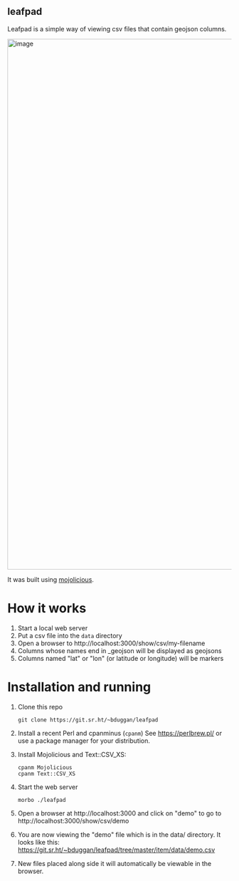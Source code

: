 ## leafpad

Leafpad is a simple way of viewing csv files that contain geojson columns.

<img width="1192" alt="image" src="https://user-images.githubusercontent.com/58956/230172170-6b18dbad-3505-4d82-9e12-df7f4a670a0a.png">

It was built using [mojolicious](https://mojolicious.org/).

# How it works

1. Start a local web server
1. Put a csv file into the `data` directory
2. Open a browser to http://localhost:3000/show/csv/my-filename
3. Columns whose names end in _geojson will be displayed as geojsons
4. Columns named "lat" or "lon" (or latitude or longitude) will be markers

# Installation and running

1. Clone this repo
    ```
    git clone https://git.sr.ht/~bduggan/leafpad
    ```

2. Install a recent Perl and cpanminus (`cpanm`)
   See https://perlbrew.pl/ or use a package manager for your distribution.

3. Install Mojolicious and Text::CSV_XS:
     ```
     cpanm Mojolicious
     cpanm Text::CSV_XS
     ```

4. Start the web server
     ```
     morbo ./leafpad
     ```

4. Open a browser at http://localhost:3000 and click on "demo" to go to http://localhost:3000/show/csv/demo

5. You are now viewing the "demo" file which is in the data/ directory.  It looks like this: https://git.sr.ht/~bduggan/leafpad/tree/master/item/data/demo.csv

6. New files placed along side it will automatically be viewable in the browser.

